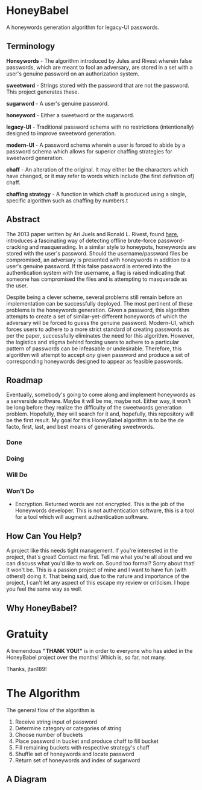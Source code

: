 # HoneyBabel

A honeywords generation algorithm for legacy-UI passwords.

## Terminology
**Honeywords** - The algorithm introduced by Jules and Rivest wherein false passwords, which are meant to fool an adversary, are stored in a set with a user's genuine password on an authorization system.

**sweetword** - Strings stored with the password that are not the password. This project generates these.

**sugarword** - A user's genuine password.

**honeyword** - Either a sweetword or the sugarword.

**legacy-UI** - Traditional password schema with no restrictions (intentionally) designed to improve sweetword generation.

**modern-UI** - A password schema wherein a user is forced to abide by a password schema which allows for superior chaffing strategies for sweetword generation.

**chaff** - An alteration of the original. It may either be the characters which have changed, or it may refer to words which include (the first definition of) chaff.

**chaffing strategy** - A function in which chaff is produced using a single, specific algorithm such as chaffing by numbers.t

## Abstract

The 2013 paper written by Ari Juels and Ronald L. Rivest, found  [here](http://people.csail.mit.edu/rivest/honeywords/paper.pdf), introduces a fascinating way of detecting offline brute-force password-cracking and masquerading. In a similar style to honeypots, honeywords are stored with the user's password. Should the username/password files be compromised, an adversary is presented with honeywords in addition to a user's genuine password. If this false password is entered into the authentication system with the username, a flag is raised indicating that someone has compromised the files and is attempting to masquerade as the user.

Despite being a clever scheme, several problems still remain before an implementation can be successfully deployed. The most pertinent of these problems is the honeywords generation. Given a password, this algorithm attempts to create a set of similar-yet-different honeywords of which the adversary will be forced to guess the genuine password. Modern-UI, which forces users to adhere to a more strict standard of creating passwords as per the paper, successfully eliminates the need for this algorithm. However, the logistics and stigma behind forcing users to adhere to a particular pattern of passwords can be infeasable or undesirable. Therefore, this algorithm will attempt to accept *any* given password and produce a set of corresponding honeywords designed to appear as feasible passwords.

## Roadmap
Eventually, somebody's going to come along and implement honeywords as a serverside software. Maybe it will be me, maybe not. Either way, it won't be long before they realize the difficulty of the sweetwords generation problem. Hopefully, they will search for it and, hopefully, this repository will be the first result. My goal for this HoneyBabel algorithm is to be the de facto, first, last, and best means of generating sweetwords.

### Done

### Doing

### Will Do

### Won't Do
* Encryption. Returned words are not encrypted. This is the job of the Honeywords developer. This is not authentication software, this is a tool for a tool which will augment authentication software.

## How Can You Help?
A project like this needs tight management. If you're interested in the project, that's great! Contact me first. Tell me what you're all about and we can discuss what you'd like to work on. Sound too formal? Sorry about that! It won't be. This is a passion project of mine and I want to have fun (with others!) doing it. That being said, due to the nature and importance of the project, I can't let any aspect of this escape my review or criticism. I hope you feel the same way as well.

## Why HoneyBabel?

# Gratuity
A tremendous **"THANK YOU!"** is in order to everyone who has aided in the HoneyBabel project over the months! Which is, so far, not many.

Thanks, jtan189!

# The Algorithm
The general flow of the algorithm is
1. Receive string input of password
2. Determine category or categories of string
3. Choose number of buckets
4. Place password in bucket and produce chaff to fill bucket
5. Fill remaining buckets with respective strategy's chaff
6. Shuffle set of honeywords and locate password
7. Return set of honeywords and index of sugarword

## A Diagram

